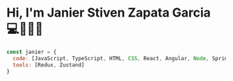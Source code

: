 # Hi, I'm Janier Stiven Zapata Garcia 💻👨🏽‍💻

```js
const janier = {
  code: [JavaScript, TypeScript, HTML, CSS, React, Angular, Node, SpringBoot, Java, Android, ReactNative],
  tools: [Redux, Zustand]
}
```

